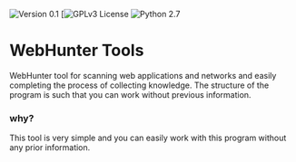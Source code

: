 ![Version 0.1](https://img.shields.io/badge/Version-0.1-green.svg)
[![GPLv3 License](https://img.shields.io/badge/License-GPLv3-red.svg)
![Python 2.7](https://img.shields.io/badge/Python-2.7-green.svg)


WebHunter Tools
====

WebHunter tool for scanning web applications and networks and easily completing the process of collecting knowledge. The structure of the program is such that you can work without previous information.

### why?
This tool is very simple and you can easily work with this program without any prior information.
